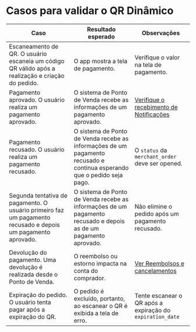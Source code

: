 # Casos para validar o QR Dinâmico

|Caso|Resultado esperado|Observações|
|---|---|---|
|Escaneamento de QR. O usuário escaneia um código QR válido após a realização e criação do pedido.| O app mostra a tela de pagamento.| Verifique o valor na tela de pagamento.|
|Pagamento aprovado. O usuário realiza um pagamento aprovado.|O sistema de Ponto de Venda recebe as informações de um pagamento aprovado.| [Verifique o recebimento de Notificações](/developers/pt/docs/qr-code/additional-content/notifications/Introduction)|
|Pagamento recusado. O usuário realiza um pagamento recusado.|O sistema de Ponto de Venda recebe as informações de um pagamento recusado e continua esperando que o pedido seja pago.|O `status` da `merchant_order` deve ser opened.|
|Segunda tentativa de pagamento. O usuário primeiro faz um pagamento recusado e depois um pagamento aprovado.| O sistema de Ponto de Venda recebe as informações de um pagamento recusado e depois as de um pagamento aprovado.| Não elimine o pedido após um pagamento recusado.|
|Devolução do pagamento. Uma devolução é realizada desde o Ponto de Venda.|O reembolso ou estorno impacta na conta do comprador.| [Ver Reembolsos e cancelamentos](/developers/pt/docs/qr-code/additional-content/cancellations-and-refunds)|
|Expiração do pedido. O usuário tenta pagar após a expiração do QR.|O pedido é excluído, portanto, ao escanear o QR é exibida a tela de erro.|Tente escanear o QR após a expiração do `expiration_date`|

